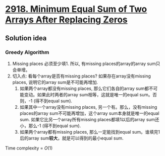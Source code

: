 # [2918. Minimum Equal Sum of Two Arrays After Replacing Zeros](https://leetcode.com/problems/minimum-equal-sum-of-two-arrays-after-replacing-zeros/description/)

## Solution idea
### Greedy Algorithm
1. Missing places 必须至少填1. 所以, 有missing places的array的array sum只会单增。
2. 切入点: 看每个array是否有missing places? 如果存在array没有missing places, 说明它的array sum是不可能再增加. 
    1. 如果两个array都没有missing places, 那么它们各自的array sum都不可能变动。如果此时两者的array sum相等，这就是唯一的equal sum。否则，-1 (得不到equal sum).
    2. 如果其中一个array没有missing places, 另一个有。那么，没有missing places的array sum不可能再增加，这个array sum本身就是唯一的equal sum. 如果它比另一个array所有missing places都填1以后的array sum还小，那么-1 (得不到equal sum).
    3. 如果两个array都有missing places, 那么一定能找到equal sum。谁填完1后的array sum**较大**，就是可以得到的最小equal sum.
    
Time complexity = $O(1)$
